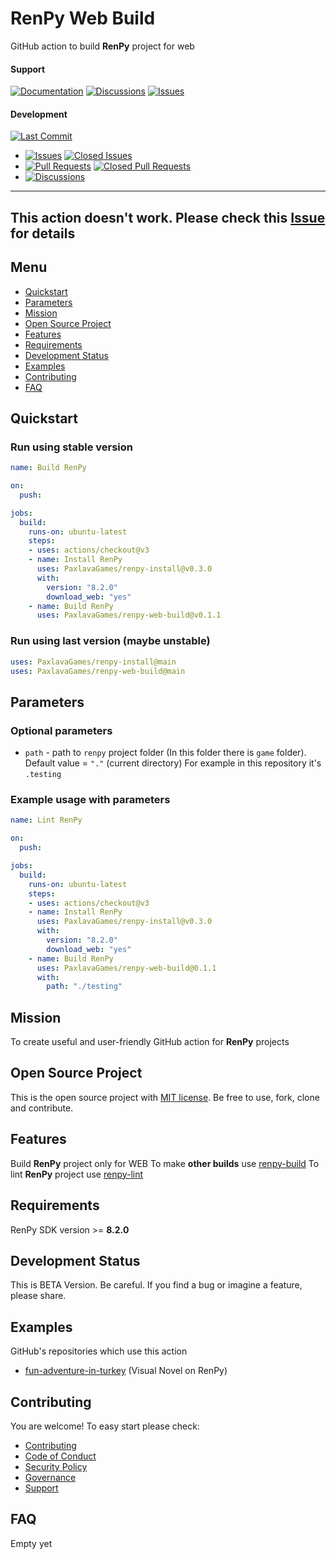 # RenPy Web Build

GitHub action to build **RenPy** project for web

#### Support
[![Documentation](https://img.shields.io/badge/docs-0094FF.svg)][documentation_path]
[![Discussions](https://img.shields.io/badge/discussions-ff0068.svg)](https://github.com/PaxlavaGames/renpy-web-build/discussions/)
[![Issues](https://img.shields.io/badge/issues-11AE13.svg)](https://github.com/PaxlavaGames/renpy-web-build/issues/)

#### Development
[![Last Commit](https://img.shields.io/github/last-commit/PaxlavaGames/renpy-web-build/main
)](https://github.com/PaxlavaGames/renpy-web-build)
- [![Issues](https://img.shields.io/github/issues/PaxlavaGames/renpy-web-build
)](https://github.com/PaxlavaGames/renpy-web-build/issues/)
[![Closed Issues](https://img.shields.io/github/issues-closed/PaxlavaGames/renpy-web-build
)](https://github.com/PaxlavaGames/renpy-web-build/issues/)
- [![Pull Requests](https://img.shields.io/github/issues-pr/PaxlavaGames/renpy-web-build
)](https://github.com/PaxlavaGames/renpy-web-build/pulls)
[![Closed Pull Requests](https://img.shields.io/github/issues-pr-closed-raw/PaxlavaGames/renpy-web-build
)](https://github.com/PaxlavaGames/renpy-web-build/pulls)
- [![Discussions](https://img.shields.io/github/discussions/PaxlavaGames/renpy-web-build
)](https://github.com/PaxlavaGames/renpy-web-build/discussions/)

[//]: # (#### Repository Stats)

[//]: # ([![Stars]&#40;https://img.shields.io/github/stars/PaxlavaGames/renpy-web-build)

[//]: # (&#41;]&#40;https://github.com/PaxlavaGames/renpy-web-build&#41;)

[//]: # ([![Contributors]&#40;https://img.shields.io/github/contributors/PaxlavaGames/renpy-web-build)

[//]: # (&#41;]&#40;https://github.com/PaxlavaGames/renpy-web-buildgraphs/contributors&#41;)

[//]: # ([![Forks]&#40;https://img.shields.io/github/forks/PaxlavaGames/renpy-web-build)

[//]: # (&#41;]&#40;https://github.com/PaxlavaGames/renpy-web-build&#41;)

<hr>

## This action doesn't work. Please check this [Issue](https://github.com/renpy/renpy/issues/5343) for details

## Menu

- [Quickstart](#quickstart)
- [Parameters](#parameters)
- [Mission](#mission)
- [Open Source Project](#open-source-project)
- [Features](#features)
- [Requirements](#requirements)
- [Development Status](#development-status)
- [Examples](#examples)
- [Contributing](#contributing)
- [FAQ](#faq)

## Quickstart

### Run using stable version

```yaml
name: Build RenPy

on:
  push:

jobs:
  build:
    runs-on: ubuntu-latest
    steps:
    - uses: actions/checkout@v3
    - name: Install RenPy
      uses: PaxlavaGames/renpy-install@v0.3.0
      with:
        version: "8.2.0"
        download_web: "yes"
    - name: Build RenPy
      uses: PaxlavaGames/renpy-web-build@v0.1.1
```

### Run using last version (maybe unstable)

```yaml
uses: PaxlavaGames/renpy-install@main
uses: PaxlavaGames/renpy-web-build@main
```

## Parameters

### Optional parameters

- `path` - path to `renpy` project folder (In this folder there is `game` folder). Default value = `"."` (current directory)  For example in this repository it's `.testing`

### Example usage with parameters

```yaml
name: Lint RenPy

on:
  push:

jobs:
  build:
    runs-on: ubuntu-latest
    steps:
    - uses: actions/checkout@v3
    - name: Install RenPy
      uses: PaxlavaGames/renpy-install@v0.3.0
      with:
        version: "8.2.0"
        download_web: "yes"
    - name: Build RenPy
      uses: PaxlavaGames/renpy-web-build@0.1.1
      with:
        path: "./testing"
```

## Mission

To create useful and user-friendly GitHub action for **RenPy** projects

## Open Source Project

This is the open source project with [MIT license](LICENSE). 
Be free to use, fork, clone and contribute.

## Features

Build **RenPy** project only for WEB
To make **other builds** use [renpy-build](https://github.com/marketplace/actions/renpy-build)
To lint **RenPy** project use [renpy-lint](https://github.com/marketplace/actions/renpy-lint)

## Requirements

RenPy SDK version >= **8.2.0**

## Development Status

This is BETA Version. Be careful. If you find a bug or imagine a feature, please share.

## Examples

GitHub's repositories which use this action
- [fun-adventure-in-turkey](https://github.com/PaxlavaGames/fun-adventure-in-turkey) (Visual Novel on RenPy)

## Contributing

You are welcome! To easy start please check:
- [Contributing](CONTRIBUTING.md)
- [Code of Conduct](https://github.com/PaxlavaGames/fun-adventure-in-turkey?tab=coc-ov-file)
- [Security Policy](https://github.com/PaxlavaGames/fun-adventure-in-turkey?tab=security-ov-file)
- [Governance](GOVERNANCE.md)
- [Support](SUPPORT.md)

## FAQ

Empty yet

[documentation_path]: https://github.com/PaxlavaGames/renpy-web-build